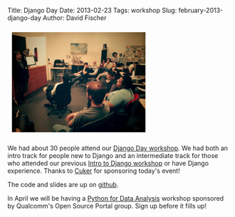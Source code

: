 Title: Django Day
Date: 2013-02-23
Tags: workshop
Slug: february-2013-django-day
Author: David Fischer

<a href="/images/2013-02-23_django-day.jpg">
  <img src="/images/2013-02-23_django-day.jpg" style="width: 300px; margin: 10px;" class="img-polaroid pull-right" alt="Django Day workshop" />
</a>

We had about 30 people attend our
[Django Day workshop](http://www.meetup.com/pythonsd/events/95751792/).
We had both an intro track for people new to Django and an intermediate
track for those who attended our previous
[Intro to Django workshop](http://www.meetup.com/pythonsd/events/83842622/)
or have Django experience. Thanks to
[Cuker](http://cukerinteractive.com) for sponsoring today's event!

The code and slides are up on
[github](https://github.com/pythonsd/learning-django).

In April we will be having a
[Python for Data Analysis](http://www.meetup.com/pythonsd/events/94234812/)
workshop sponsored by Qualcomm's Open Source Portal group. Sign up before
it fills up!

